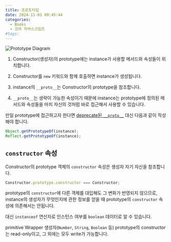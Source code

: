 ```yaml
---
title: 프로토타입
date: 2024-11-01 00:45:44
categories:
  - Books
  - 코어 자바스크립트
#tags:
---
```

![Prototype Diagram](/images/prototype_diagram.png)

1. Constructor(생성자)의 prototype에는 instance가 사용할 메서드와 속성들이 위치합니다.

2. Constructor를 `new` 키워드와 함께 호출하면 instance가 생성됩니다.

3. instance의 `__proto__`는 Constructor의 prototype을 참조합니다.

4. `__proto__`는 생략이 가능한 속성이기 때문에 instance는 prototype에 정의된 메서드와 속성들을 마치 자신의 것처럼 바로 접근해서 사용할 수 있습니다.

만일 prototype에 접근하고자 한다면 [deprecate된 `__proto__`](https://developer.mozilla.org/en-US/docs/Web/JavaScript/Reference/Global_Objects/Object/proto) 대신 다음과 같이 작성해야 합니다.

```js
Object.getPrototypeOf(instance);
Reflect.getPrototypeOf(instance);
```

## `constructor` 속성

Constructor의 prototype 객체의 `constructor` 속성은 생성자 자기 자신을 참조합니다.

```js
Constructor.prototype.constructor === Constructor;
```

prototype의 `constructor`에 다른 객체를 대입해도 그 변화가 반영되지 않으므로, instance의 생성자가 무엇인지에 관한 정보를 얻을 때 prototype의 `constructor` 속성에 의존해서는 안됩니다.

대신 `instanceof` 연산자로 인스턴스 여부를 `boolean` 데이터로 알 수 있습니다.

primitive Wrapper 생성자(`Number`, `String`, `Boolean` 등) prototype의 constructor는 read-only이고, 그 외에는 모두 write가 가능합니다.

